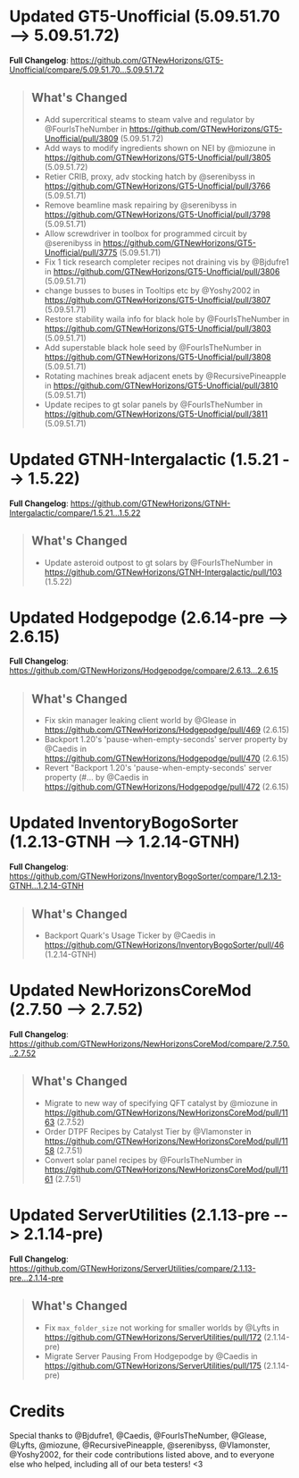 # Updated GT5-Unofficial (5.09.51.70 -->  5.09.51.72)
**Full Changelog**: https://github.com/GTNewHorizons/GT5-Unofficial/compare/5.09.51.70...5.09.51.72
>## What's Changed
> * Add supercritical steams to steam valve and regulator by @FourIsTheNumber in https://github.com/GTNewHorizons/GT5-Unofficial/pull/3809 (5.09.51.72)
> * Add ways to modify ingredients shown on NEI by @miozune in https://github.com/GTNewHorizons/GT5-Unofficial/pull/3805 (5.09.51.72)
> * Retier CRIB, proxy, adv stocking hatch by @serenibyss in https://github.com/GTNewHorizons/GT5-Unofficial/pull/3766 (5.09.51.71)
> * Remove beamline mask repairing by @serenibyss in https://github.com/GTNewHorizons/GT5-Unofficial/pull/3798 (5.09.51.71)
> * Allow screwdriver in toolbox for programmed circuit by @serenibyss in https://github.com/GTNewHorizons/GT5-Unofficial/pull/3775 (5.09.51.71)
> * Fix 1 tick research completer recipes not draining vis by @Bjdufre1 in https://github.com/GTNewHorizons/GT5-Unofficial/pull/3806 (5.09.51.71)
> * change busses to buses in Tooltips etc by @Yoshy2002 in https://github.com/GTNewHorizons/GT5-Unofficial/pull/3807 (5.09.51.71)
> * Restore stability waila info for black hole by @FourIsTheNumber in https://github.com/GTNewHorizons/GT5-Unofficial/pull/3803 (5.09.51.71)
> * Add superstable black hole seed by @FourIsTheNumber in https://github.com/GTNewHorizons/GT5-Unofficial/pull/3808 (5.09.51.71)
> * Rotating machines break adjacent enets by @RecursivePineapple in https://github.com/GTNewHorizons/GT5-Unofficial/pull/3810 (5.09.51.71)
> * Update recipes to gt solar panels by @FourIsTheNumber in https://github.com/GTNewHorizons/GT5-Unofficial/pull/3811 (5.09.51.71)
>

# Updated GTNH-Intergalactic (1.5.21 -->  1.5.22)
**Full Changelog**: https://github.com/GTNewHorizons/GTNH-Intergalactic/compare/1.5.21...1.5.22
>## What's Changed
> * Update asteroid outpost to gt solars by @FourIsTheNumber in https://github.com/GTNewHorizons/GTNH-Intergalactic/pull/103 (1.5.22)
>

# Updated Hodgepodge (2.6.14-pre -->  2.6.15)
**Full Changelog**: https://github.com/GTNewHorizons/Hodgepodge/compare/2.6.13...2.6.15
>## What's Changed
> * Fix skin manager leaking client world by @Glease in https://github.com/GTNewHorizons/Hodgepodge/pull/469 (2.6.15)
> * Backport 1.20's 'pause-when-empty-seconds' server property by @Caedis in https://github.com/GTNewHorizons/Hodgepodge/pull/470 (2.6.15)
> * Revert "Backport 1.20's 'pause-when-empty-seconds' server property (#… by @Caedis in https://github.com/GTNewHorizons/Hodgepodge/pull/472 (2.6.15)
>

# Updated InventoryBogoSorter (1.2.13-GTNH -->  1.2.14-GTNH)
**Full Changelog**: https://github.com/GTNewHorizons/InventoryBogoSorter/compare/1.2.13-GTNH...1.2.14-GTNH
>## What's Changed
> * Backport Quark's Usage Ticker by @Caedis in https://github.com/GTNewHorizons/InventoryBogoSorter/pull/46 (1.2.14-GTNH)
>

# Updated NewHorizonsCoreMod (2.7.50 -->  2.7.52)
**Full Changelog**: https://github.com/GTNewHorizons/NewHorizonsCoreMod/compare/2.7.50...2.7.52
>## What's Changed
> * Migrate to new way of specifying QFT catalyst by @miozune in https://github.com/GTNewHorizons/NewHorizonsCoreMod/pull/1163 (2.7.52)
> * Order DTPF Recipes by Catalyst Tier by @Vlamonster in https://github.com/GTNewHorizons/NewHorizonsCoreMod/pull/1158 (2.7.51)
> * Convert solar panel recipes by @FourIsTheNumber in https://github.com/GTNewHorizons/NewHorizonsCoreMod/pull/1161 (2.7.51)
>

# Updated ServerUtilities (2.1.13-pre -->  2.1.14-pre)
**Full Changelog**: https://github.com/GTNewHorizons/ServerUtilities/compare/2.1.13-pre...2.1.14-pre
>## What's Changed
> * Fix `max_folder_size` not working for smaller worlds by @Lyfts in https://github.com/GTNewHorizons/ServerUtilities/pull/172 (2.1.14-pre)
> * Migrate Server Pausing From Hodgepodge by @Caedis in https://github.com/GTNewHorizons/ServerUtilities/pull/175 (2.1.14-pre)
>

# Credits
Special thanks to @Bjdufre1, @Caedis, @FourIsTheNumber, @Glease, @Lyfts, @miozune, @RecursivePineapple, @serenibyss, @Vlamonster, @Yoshy2002, for their code contributions listed above, and to everyone else who helped, including all of our beta testers! <3